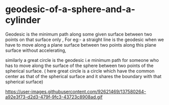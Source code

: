 # geodesic-of-a-sphere-and-a-cylinder
Geodesic is the minimum path along some given surface between two points on that surface only ,
For eg:- a straight line is the geodesic when we have to move along a plane surface between two points along this plane surface without accelerating,

similarly a great circle is the geodesic i.e minimum path for someone who has to move along the surface of the sphere between two points of the
spherical surface.
( here great circle is a circle which have the common center as that of the spherical surface and it shares the boundary with that spherical surface)

https://user-images.githubusercontent.com/92621469/137580264-a92e3f73-d2d3-479f-9fc3-43723c8908ad.gif

